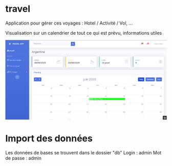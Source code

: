 # travel

Application pour gérer ces voyages : Hotel / Activité / Vol, ...
 
Visualisation sur un calendrier de tout ce qui est prévu, informations utiles

![](https://github.com/nozkrew/travel/blob/master/README/index.PNG)

Import des données
==========
Les données de bases se trouvent dans le dossier "db"
Login : admin
Mot de passe : admin
